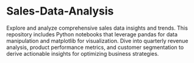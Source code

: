# Sales-Data-Analysis
Explore and analyze comprehensive sales data insights and trends. This repository includes Python notebooks that leverage pandas for data manipulation and matplotlib for visualization. Dive into quarterly revenue analysis, product performance metrics, and customer segmentation to derive actionable insights for optimizing business strategies.
